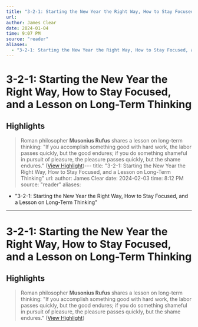 ```yaml
---
title: "3-2-1: Starting the New Year the Right Way, How to Stay Focused, and a Lesson on Long-Term Thinking"
url:
author: James Clear
date: 2024-01-04
time: 9:07 PM
source: "reader"
aliases:
  - "3-2-1: Starting the New Year the Right Way, How to Stay Focused, and a Lesson on Long-Term Thinking"
---
```

# 3-2-1: Starting the New Year the Right Way, How to Stay Focused, and a Lesson on Long-Term Thinking
## Highlights
> Roman philosopher **Musonius Rufus** shares a lesson on long-term thinking:
> "If you accomplish something good with hard work, the labor passes quickly, but the good endures; if you do something shameful in pursuit of pleasure, the pleasure passes quickly, but the shame endures." ([View Highlight](https://read.readwise.io/read/01hkb2yv0exsb65jqn8mbwxvzh))---
title: "3-2-1: Starting the New Year the Right Way, How to Stay Focused, and a Lesson on Long-Term Thinking"
url: 
author: James Clear
date: 2024-02-03
time: 8:12 PM
source: "reader"
aliases:
  - "3-2-1: Starting the New Year the Right Way, How to Stay Focused, and a Lesson on Long-Term Thinking"
---
# 3-2-1: Starting the New Year the Right Way, How to Stay Focused, and a Lesson on Long-Term Thinking

## Highlights
> Roman philosopher **Musonius Rufus** shares a lesson on long-term thinking:
> "If you accomplish something good with hard work, the labor passes quickly, but the good endures; if you do something shameful in pursuit of pleasure, the pleasure passes quickly, but the shame endures." ([View Highlight](https://read.readwise.io/read/01hkb2yv0exsb65jqn8mbwxvzh))

